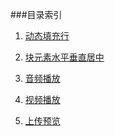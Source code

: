 ###目录索引

1. <a href="http://slogeor.com/demo/css/autoDisplay.html" target="_blank">动态填充行</a>

2. <a href="http://slogeor.com/demo/css/centerMiddle.html" target="_blank">块元素水平垂直居中</a>

3. <a href="http://slogeor.com/demo/js/media/audio/index.html" target="_blank">音频播放</a>

4. <a href="http://slogeor.com/demo/js/media/video/index.html" target="_blank">视频播放</a>

4. <a href="http://slogeor.com/demo/js/media/upload/index.html" target="_blank">上传预览</a>


